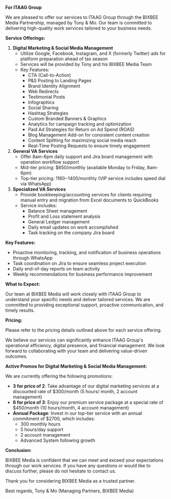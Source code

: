 **For ITAAG Group**

We are pleased to offer our services to ITAAG Group through the BIXBEE Media Partnership, managed by Tony & Mo. Our team is committed 
to delivering high-quality work services tailored to your business needs.

**Service Offerings:**

1. **Digital Marketing & Social Media Management**
	* Utilize Google, Facebook, Instagram, and X (formerly Twitter) ads for platform preparation ahead of tax season
	* Services will be provided by Tony and his BIXBEE Media Team
	* Key Features:
		+ CTA (Call-to-Action)
		+ P&S Posting to Landing Pages
		+ Brand Identity Alignment
		+ Web Redirects
		+ Testimonial Posts
		+ Infographics
		+ Social Sharing
		+ Hashtag Strategies
		+ Custom Branded Banners & Graphics
		+ Analytics for campaign tracking and optimization
		+ Paid Ad Strategies for Return on Ad Spend (ROAS)
		+ Blog Management Add-on for consistent content creation
		+ Content Splitting for maximizing social media reach
		+ Real-Time Posting Requests to ensure timely engagement
2. **General VA Services**
	* Offer 8am-6pm daily support and Jira board management with operation workflow support
	* Mid-tier pricing: $650/monthly (available Monday to Friday, 8am-6pm)
	* Top-tier pricing: $1160-$1400/monthly (VIP service includes speed dial via WhatsApp)
3. **Specialized VA Services**
	* Provide bookkeeping/accounting services for clients requiring manual entry and migration from Excel documents to 
QuickBooks
	* Service includes:
		+ Balance Sheet management
		+ Profit and Loss statement analysis
		+ General Ledger management
		+ Daily email updates on work accomplished
		+ Task tracking on the company Jira board

**Key Features:**

* Proactive monitoring, tracking, and notification of business operations through WhatsApp
* Task coordination on Jira to ensure seamless project execution
* Daily end-of-day reports on team activity
* Weekly recommendations for business performance improvement


**What to Expect:**

Our team at BIXBEE Media will work closely with ITAAG Group to understand your specific needs and deliver tailored 
services. We are committed to providing exceptional support, proactive communication, and timely results.

**Pricing:**

Please refer to the pricing details outlined above for each service offering.

We believe our services can significantly enhance ITAAG Group's operational efficiency, digital presence, and 
financial management. We look forward to collaborating with your team and delivering value-driven outcomes.


**Active Promos for Digital Marketing & Social Media Management:**

We are currently offering the following promotions:

* **3 for price of 2**: Take advantage of our digital marketing services at a discounted rate of $300/month (5 hours/ 
month, 2 account management)
* **6 for price of 3**: Enjoy our premium service package at a special rate of $450/month (10 hours/month, 4 account 
management)
* **Annual Package**: Invest in our top-tier service with an annual commitment of $2700, which includes:
	+ 300 monthly hours
	+ 5 hours/day support
	+ 2 account management
	+ Advanced System following growth

**Conclusion:**

BIXBEE Media is confident that we can meet and exceed your expectations through our work services. If you have any 
questions or would like to discuss further, please do not hesitate to contact us.

Thank you for considering BIXBEE Media as a trusted partner.

Best regards,
Tony & Mo
(Managing Partners, BIXBEE Media)
